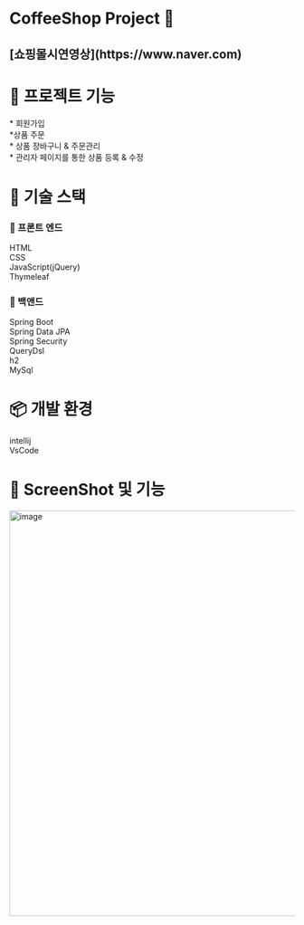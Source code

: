 

<h1> CoffeeShop Project 🚀 <h2>
[쇼핑몰시연영상](https://www.naver.com)
<h1> 📖 프로젝트 기능 </h2>
  * 회원가입<br>
  *상품 주문<br>   
  * 상품 장바구니 & 주문관리 <br>  
  * 관리자 페이지를 통한 상품 등록 & 수정 
 

  
  <h1> 📕 기술 스택 </h1>
  
  <h3> 📙 프론트 엔드 </h3>
  HTML<br>
  CSS<br>
  JavaScript(jQuery)<br>
  Thymeleaf
  <h3> 📙 백앤드 </h3>
  Spring Boot<br>
  Spring Data JPA<br>
  Spring Security<br>
  QueryDsl<br>
  h2<br>
  MySql
  
  <h1> 📦 개발 환경 </h2>
  
  intellij<br>
  VsCode
  
  <h1>📸 ScreenShot 및 기능 </h2>
  
 <img width="717" alt="image" src="https://user-images.githubusercontent.com/85103972/136509207-a053163c-f1f9-4ead-9fb1-b526ec5a565a.png">

  

  
